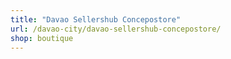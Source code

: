 ```yaml
---
title: "Davao Sellershub Concepostore"
url: /davao-city/davao-sellershub-concepostore/
shop: boutique
---
```


